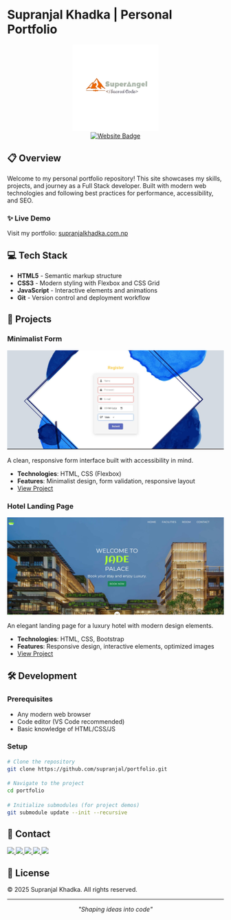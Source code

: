 # Supranjal Khadka | Personal Portfolio

<div align="center">
  <img src="./imgs/l.png" alt="Supranjal Khadka Logo" width="200">
  <br>
  <a href="https://supranjalkhadka.com.np">
    <img src="https://img.shields.io/badge/Website-supranjalkhadka.com.np-E63946?style=for-the-badge" alt="Website Badge">
  </a>
</div>

## 📋 Overview

Welcome to my personal portfolio repository! This site showcases my skills, projects, and journey as a Full Stack developer. Built with modern web technologies and following best practices for performance, accessibility, and SEO.

### ✨ Live Demo

Visit my portfolio: [supranjalkhadka.com.np](https://supranjalkhadka.com.np)

## 💻 Tech Stack

- **HTML5** - Semantic markup structure
- **CSS3** - Modern styling with Flexbox and CSS Grid
- **JavaScript** - Interactive elements and animations
- **Git** - Version control and deployment workflow

## 🚀 Projects

### Minimalist Form
![Form Project](./imgs/form.jpg)

A clean, responsive form interface built with accessibility in mind.

- **Technologies**: HTML, CSS (Flexbox)
- **Features**: Minimalist design, form validation, responsive layout
- [View Project](https://supranjalkhadka.com.np/projects/Form/)

### Hotel Landing Page
![Hotel Project](./imgs/jade.jpg)

An elegant landing page for a luxury hotel with modern design elements.

- **Technologies**: HTML, CSS, Bootstrap
- **Features**: Responsive design, interactive elements, optimized images
- [View Project](https://supranjalkhadka.com.np/projects/Hotel/)

## 🛠️ Development

### Prerequisites
- Any modern web browser
- Code editor (VS Code recommended)
- Basic knowledge of HTML/CSS/JS

### Setup
```bash
# Clone the repository
git clone https://github.com/supranjal/portfolio.git

# Navigate to the project
cd portfolio

# Initialize submodules (for project demos)
git submodule update --init --recursive
```

## 📱 Contact

<div>
  <a href="mailto:supranjal777@gmail.com">
    <img src="https://img.shields.io/badge/Email-supranjal777%40gmail.com-blue?style=flat-square&logo=gmail">
  </a>
  <a href="https://github.com/supranjal">
    <img src="https://img.shields.io/badge/GitHub-supranjal-black?style=flat-square&logo=github">
  </a>
  <a href="https://www.linkedin.com/in/supranjal-khadka-8bba52299/">
    <img src="https://img.shields.io/badge/LinkedIn-Supranjal_Khadka-blue?style=flat-square&logo=linkedin">
  </a>
  <a href="https://www.instagram.com/superangel699/">
    <img src="https://img.shields.io/badge/Instagram-superangel699-purple?style=flat-square&logo=instagram">
  </a>
  <a href="https://x.com/dreadx77">
    <img src="https://img.shields.io/badge/X-dreadx77-black?style=flat-square&logo=x">
  </a>
</div>

## 📄 License

© 2025 Supranjal Khadka. All rights reserved.

---

<div align="center">
  <p><i>"Shaping ideas into code"</i></p>
</div>
